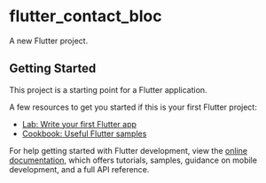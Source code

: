 # flutter_contact_bloc
<!-- 
Anotações para mim:
1- Em um terminal, acessar a pasta de backend e rodar 'json_rest_server run'
2- Em segundo terminal rodar 'flutter pub run build_runner watch' ou 'dart run build_runner watch'
 -->
A new Flutter project.

## Getting Started

This project is a starting point for a Flutter application.

A few resources to get you started if this is your first Flutter project:

- [Lab: Write your first Flutter app](https://docs.flutter.dev/get-started/codelab)
- [Cookbook: Useful Flutter samples](https://docs.flutter.dev/cookbook)

For help getting started with Flutter development, view the
[online documentation](https://docs.flutter.dev/), which offers tutorials,
samples, guidance on mobile development, and a full API reference.
